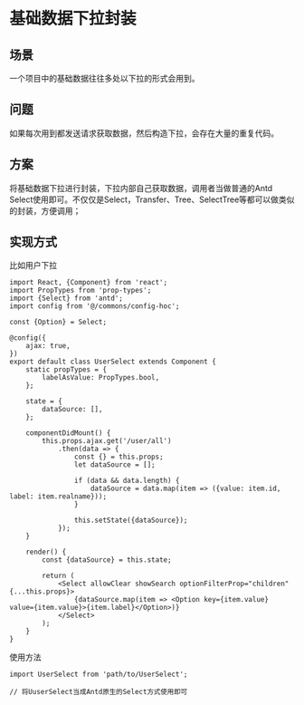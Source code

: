 # 基础数据下拉封装

## 场景
一个项目中的基础数据往往多处以下拉的形式会用到。

## 问题
如果每次用到都发送请求获取数据，然后构造下拉，会存在大量的重复代码。

## 方案
将基础数据下拉进行封装，下拉内部自己获取数据，调用者当做普通的Antd Select使用即可。不仅仅是Select，Transfer、Tree、SelectTree等都可以做类似的封装，方便调用；

## 实现方式

比如用户下拉
```
import React, {Component} from 'react';
import PropTypes from 'prop-types';
import {Select} from 'antd';
import config from '@/commons/config-hoc';

const {Option} = Select;

@config({
    ajax: true,
})
export default class UserSelect extends Component {
    static propTypes = {
        labelAsValue: PropTypes.bool,
    };

    state = {
        dataSource: [],
    };

    componentDidMount() {
        this.props.ajax.get('/user/all')
            .then(data => {
                const {} = this.props;
                let dataSource = [];

                if (data && data.length) {
                    dataSource = data.map(item => ({value: item.id, label: item.realname}));
                }

                this.setState({dataSource});
            });
    }

    render() {
        const {dataSource} = this.state;

        return (
            <Select allowClear showSearch optionFilterProp="children" {...this.props}>
                {dataSource.map(item => <Option key={item.value} value={item.value}>{item.label}</Option>)}
            </Select>
        );
    }
}

```

使用方法
```
import UserSelect from 'path/to/UserSelect';

// 将UuserSelect当成Antd原生的Select方式使用即可
```